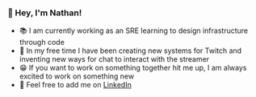 ### :wave: Hey, I'm Nathan!

- :books: I am currently working as an SRE learning to design infrastructure through code 
- :space_invader: In my free time I have been creating new systems for Twitch and inventing new ways for chat to interact with the streamer
- :grin: If you want to work on something together hit me up, I am always excited to work on something new
- :email: Feel free to add me on [LinkedIn](https://www.linkedin.com/in/nathan-wise94/)
